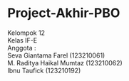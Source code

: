 # Project-Akhir-PBO

Kelompok 12  <br />
Kelas IF-E  <br />
Anggota : <br />
Seva Giantama Farel (123210061) <br />
M. Raditya Haikal Mumtaz (123210062) <br />
Ibnu Taufick (123210192) <br />
